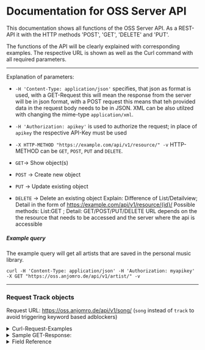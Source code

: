 # Documentation for OSS Server API 
 
This documentation shows all functions of the OSS Server API.
As a REST-API it with the HTTP methods 'POST', 'GET', 'DELETE' and 'PUT'.

The functions of the API will be clearly explained with corresponding examples.
The respective URL is shown as well as the Curl command 
with all required parameters.

--------------------------------------------------------------------------
Explanation of parameters:

- `-H 'Content-Type: application/json'` specifies, that json as format is used, with a GET-Request this will mean the response from the server will be in json format, with a POST request this means that teh provided data in the request body needs to be in JSON. XML can be also utilzed with changing the mime-type `application/xml`.
- `-H 'Authorization: apikey'` is used to authorize the request; in place of `apikey` the respective API-Key must be used

- `-X HTTP-METHOD "https://example.com/api/v1/resource/" -v` 
HTTP-METHOD can be `GET`, `POST`, `PUT` and `DELETE`.
- `GET`-> Show object(s)
- `POST` -> Create new object
- `PUT` -> Update existing object
- `DELETE` -> Delete an existing object
Explain: Difference of List/Detailview; Detail in the form of https://example.com/api/v1/resource/{id}/
Possible methods: List:GET ; Detail: GET/POST/PUT/DELETE
URL depends on the the resource that needs to be accessed and the server where the api is accessible 

##### Example query

The example query will get all artists that are saved in the personal music library.

	curl -H 'Content-Type: application/json' -H 'Authorization: myapikey'  -X GET "https://oss.anjomro.de/api/v1/artist/" -v
---------------------------------------------------------------------------
 
 
### Request Track objects 

Request URL:
https://oss.anjomro.de/api/v1/song/
	(`song` instead of `track` to avoid triggering keyword based adblockers)

 
<details>
	<summary>Curl-Request-Examples</summary>
GET-Request:
	
	curl -H 'Content-Type: application/json' -H 'Authorization: testapikey'  -X GET "https://oss.anjomro.de/api/v1/song/" -v

POST-Request:

 Curl -H 'Content-Type: application/json' -H 'Authorization: testapikey' -X POST -d '{"title":"test5","album":"/api/v1
/album/1/", "artists":[ "/api/v1/artist/2/"]}' "https://oss.anjomro.de/api/v1/track/" -v -H "accept: /"

PUT-Request:

		TODO: curl-example-put-request

DELETE-Request:

		TODO: curl-example-delete-request
</details>
<details>
	<summary>Sample GET-Response:</summary>

	{
		"meta": {
				"limit": 200,
				"next": null,
				"offset": 0,
				"previous": null,
				"total_count": 1
		},
		"objects": [
				{
						"album": "/api/v1/album/1/",
						"artists": [
								"/api/v1/artist/1/"
						],
						"audio": "repertoire/song_file/1/",
						"id": 1,
						"mbid": "dec720fb-2cdb-4ab6-9217-9aea4ee48566",
						"resource_uri": "/api/v1/song/1/",
						"tags": [
								"/api/v1/tag/1/"
						],
						"title": "Kyrie"
				}
		]
	}
</details>
<details>
	<summary>Field Reference</summary>

|  identifier  |              Explanation              | required when creating a new object |
|:------------:|:-------------------------------------:|:-----------------------------------:|
|      id      |                  ...                  |     no, generated automatically     |
|     title    |             name of track             |                 yes                 |
|     album    | Link to the album the song appears in |                 yes                 |
|    artists   |                                       |                                     |
|     mbid     |             Musicbrainz ID            |                  no                 |
|     audio    |                                       |                                     |
|     tags     |                                       |                                     |
| resource_uri |                                       |                                     |

</details>
